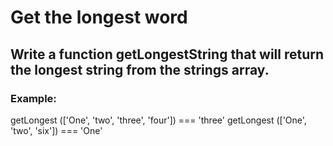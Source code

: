 # Get the longest word #

## Write a function getLongestString that will return the longest string from the strings array. ##

### Example: ###

getLongest (['One', 'two', 'three', 'four']) === 'three'
getLongest (['One', 'two', 'six']) === 'One'
